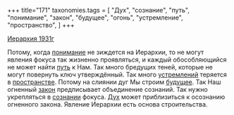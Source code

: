 +++
title="171"
taxonomies.tags = [
 "Дух",
 "сознание",
 "путь",
 "понимание",
 "закон",
 "будущее",
 "огонь",
 "устремление",
 "пространство",
]
+++

[Иерархия 1931г](/agni/1931)

Потому, когда [понимание](/tags/понимание) не зиждется на Иерархии, то не могут явления фокуса так жизненно проявляться, и каждый обособляющийся не может найти [путь](/tags/путь) к Нам. Так много бредущих теней, которые не могут повернуть ключ утверждённый. Так много [устремлений](/tags/устремление) теряется в [пространстве](/tags/пространство). Потому на слиянии дуг Мы строим [будущее](/tags/будущее). Так Наш огненный [закон](/tags/закон) предписывает объединение сознаний. Так нужно укрепляться в [сознании](/tags/сознание) фокуса. [Дух](/tags/Дух) может приблизиться к осознанию огненного закона. Явление Иерархии есть основа строительства.   

